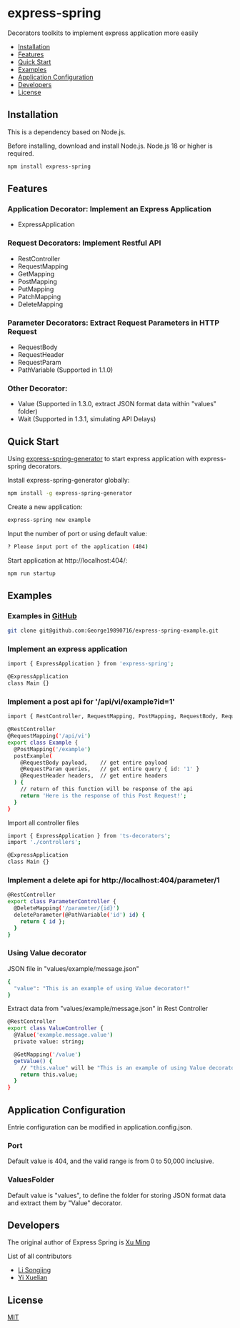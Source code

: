 # express-spring
  Decorators toolkits to implement express application more easily

  * [Installation](#Installation)
  * [Features](#Features)
  * [Quick Start](#Quick-Start)
  * [Examples](#Examples)
  * [Application Configuration](#Application-Configuration)
  * [Developers](#Developers)
  * [License](#license)

## Installation 

  This is a dependency based on Node.js.

  Before installing, download and install Node.js. Node.js 18 or higher is required.

  ```bash
  npm install express-spring
  ```

## Features

  ### Application Decorator: Implement an Express Application
  * ExpressApplication

  ### Request Decorators: Implement Restful API
  * RestController
  * RequestMapping
  * GetMapping
  * PostMapping
  * PutMapping
  * PatchMapping
  * DeleteMapping

  ### Parameter Decorators: Extract Request Parameters in HTTP Request
  * RequestBody
  * RequestHeader
  * RequestParam
  * PathVariable (Supported in 1.1.0)

  ### Other Decorator: 
  * Value (Supported in 1.3.0, extract JSON format data within "values" folder)
  * Wait (Supported in 1.3.1, simulating API Delays)
  

## Quick Start
  Using [express-spring-generator](https://www.npmjs.com/package/express-spring-generator) to start express application with express-spring decorators.

  Install express-spring-generator globally:
  ```bash
  npm install -g express-spring-generator
  ```

  Create a new application:
  ```bash
  express-spring new example
  ```

  Input the number of port or using default value:
  ```bash
  ? Please input port of the application (404)
  ```

  Start application at http://localhost:404/:
  ```bash
  npm run startup
  ```

## Examples

  ### Examples in [GitHub](https://github.com/George19890716/express-spring-example)
  ```bash
  git clone git@github.com:George19890716/express-spring-example.git
  ```

  ### Implement an express application

  ```bash
  import { ExpressApplication } from 'express-spring';

  @ExpressApplication
  class Main {}
  ```

  ### Implement a post api for '/api/vi/example?id=1'

  ```bash
  import { RestController, RequestMapping, PostMapping, RequestBody, RequestParam, RequestHeader } from 'express-spring';

  @RestController
  @RequestMapping('/api/vi')
  export class Example {
    @PostMapping('/example')
    postExample(
      @RequestBody payload,    // get entire payload
      @RequestParam queries,   // get entire query { id: '1' }
      @RequestHeader headers,  // get entire headers
    ) {
      // return of this function will be response of the api
      return 'Here is the response of this Post Request!';
    }
  }
  ```

  Import all controller files
  ```bash
  import { ExpressApplication } from 'ts-decorators';
  import './controllers';

  @ExpressApplication
  class Main {} 
  ```

  ### Implement a delete api for http://localhost:404/parameter/1
  ```bash
  @RestController
  export class ParameterController {
    @DeleteMapping('/parameter/{id}')
    deleteParameter(@PathVariable('id') id) {
      return { id };
    }
  }
  ```

  ### Using Value decorator
  JSON file in "values/example/message.json"
  ```bash
  {
    "value": "This is an example of using Value decorator!"
  }
  ```

  Extract data from "values/example/message.json" in Rest Controller
  ```bash
  @RestController
  export class ValueController {
    @Value('example.message.value')
    private value: string; 

    @GetMapping('/value')
    getValue() {
      // "this.value" will be "This is an example of using Value decorator!"
      return this.value;
    }
  }
  ```

## Application Configuration
  Entrie configuration can be modified in application.config.json.

  ### Port
  Default value is 404, and the valid range is from 0 to 50,000 inclusive.

  ### ValuesFolder
  Default value is "values", to define the folder for storing JSON format data and extract them by "Value" decorator.

## Developers
  The original author of Express Spring is [Xu Ming](https://github.com/George19890716)

  List of all contributors
  * [Li Songjing](https://github.com/lisongjing)
  * [Yi Xuelian](https://github.com/June-elisa)

## License

  [MIT](LICENSE)